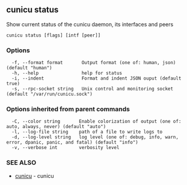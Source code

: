 ## cunicu status

Show current status of the cunicu daemon, its interfaces and peers

```
cunicu status [flags] [intf [peer]]
```

### Options

```
  -f, --format format       Output format (one of: human, json) (default "human")
  -h, --help                help for status
  -i, --indent              Format and indent JSON ouput (default true)
  -s, --rpc-socket string   Unix control and monitoring socket (default "/var/run/cunicu.sock")
```

### Options inherited from parent commands

```
  -C, --color string       Enable colorization of output (one of: auto, always, never) (default "auto")
  -l, --log-file string    path of a file to write logs to
  -d, --log-level string   log level (one of: debug, info, warn, error, dpanic, panic, and fatal) (default "info")
  -v, --verbose int        verbosity level
```

### SEE ALSO

* [cunicu](cunicu.md)	 - cunicu

